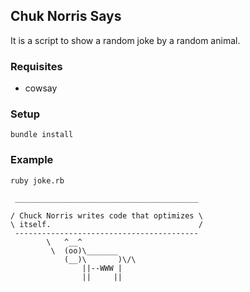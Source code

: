 ## Chuk Norris Says

It is a script to show a random joke by a random animal.

### Requisites

- cowsay

### Setup

```
bundle install
```

### Example

```
ruby joke.rb

 _________________________________________

/ Chuck Norris writes code that optimizes \
\ itself.                                 /
 -----------------------------------------
        \   ^__^
         \  (oo)\_______
            (__)\       )\/\
                ||--WWW |
                ||     ||
```
